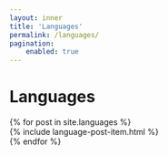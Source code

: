 ```yaml
---
layout: inner
title: 'Languages'
permalink: /languages/
pagination:
    enabled: true
---
```


# Languages

<div>
{% for post in site.languages %}
    <div class="wow fadeIn">
        {% include language-post-item.html %}
    </div>
{% endfor %}
</div>